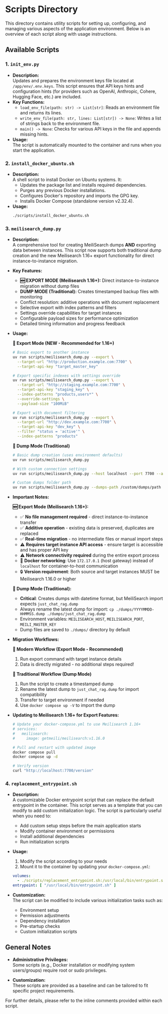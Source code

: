 # Scripts Directory

This directory contains utility scripts for setting up, configuring, and managing various aspects of the application environment. Below is an overview of each script along with usage instructions.

## Available Scripts

### 1. `init_env.py`
- **Description:**  
  Updates and prepares the environment keys file located at `/app/env/.env.keys`. This script ensures that API keys hints and configuration hints (for providers such as OpenAI, Anthropic, Cohere, Hugging Face, etc.) are included. 
- **Key Functions:**
  - `load_env_file(path: str) -> List[str]`: Reads an environment file and returns its lines.
  - `write_env_file(path: str, lines: List[str]) -> None`: Writes a list of strings back to the environment file.
  - `main() -> None`: Checks for various API keys in the file and appends missing hints.
- **Usage:**  
 The script is automatically mounted to the container and runs when you start the application. 

### 2. `install_docker_ubuntu.sh`
- **Description:**  
  A shell script to install Docker on Ubuntu systems. It:
  - Updates the package list and installs required dependencies.
  - Purges any previous Docker installations.
  - Configures Docker's repository and imports the GPG key.
  - Installs Docker Compose (standalone version v2.32.4).
- **Usage:**  
  ```bash
  ./scripts/install_docker_ubuntu.sh
  ```

### 3. `meilisearch_dump.py`
- **Description:**  
  A comprehensive tool for creating MeiliSearch dumps **AND** exporting data between instances. This script now supports both traditional dump creation and the new Meilisearch 1.16+ export functionality for direct instance-to-instance migration.

- **Key Features:**
  - **🆕 EXPORT MODE (Meilisearch 1.16+):** Direct instance-to-instance migration without dump files
  - **DUMP MODE (Traditional):** Creates timestamped backup files with monitoring
  - Conflict resolution: additive operations with document replacement
  - Selective export with index patterns and filters
  - Settings override capabilities for target instances
  - Configurable payload sizes for performance optimization
  - Detailed timing information and progress feedback

- **Usage:**  

  **🚀 Export Mode (NEW - Recommended for 1.16+)**
  ```bash
  # Basic export to another instance
  uv run scripts/meilisearch_dump.py --export \
    --target-url "http://production.example.com:7700" \
    --target-api-key "target_master_key"
  
  # Export specific indexes with settings override
  uv run scripts/meilisearch_dump.py --export \
    --target-url "http://staging.example.com:7700" \
    --target-api-key "staging_key" \
    --index-patterns "products,users*" \
    --override-settings \
    --payload-size "100MiB"
  
  # Export with document filtering
  uv run scripts/meilisearch_dump.py --export \
    --target-url "http://dev.example.com:7700" \
    --target-api-key "dev_key" \
    --filter "status = 'active'" \
    --index-patterns "products"
  ```

  **📁 Dump Mode (Traditional)**
  ```bash
  # Basic dump creation (uses environment defaults)
  uv run scripts/meilisearch_dump.py
  
  # With custom connection settings
  uv run scripts/meilisearch_dump.py --host localhost --port 7700 --api-key your_key
  
  # Custom dumps folder path
  uv run scripts/meilisearch_dump.py --dumps-path /custom/dumps/path
  ```

- **Important Notes:**

  **🆕 Export Mode (Meilisearch 1.16+):**
  - ✅ **No file management required** - direct instance-to-instance transfer
  - ✅ **Additive operation** - existing data is preserved, duplicates are replaced
  - ✅ **Real-time migration** - no intermediate files or manual import steps
  - ⚠️ **Requires target instance API access** - ensure target is accessible and has proper API key
  - ⚠️ **Network connectivity required** during the entire export process
  - 🐳 **Docker networking**: Use `172.17.0.1` (host gateway) instead of `localhost` for container-to-host communication
  - 🔒 **Version requirement**: Both source and target instances MUST be Meilisearch 1.16.0 or higher

  **📁 Dump Mode (Traditional):**
  - **Critical**: Creates dumps with datetime format, but MeiliSearch import expects `just_chat_rag.dump`
  - Always rename the latest dump for import: `cp ./dumps/YYYYMMDD-HHMMSS.dump ./dumps/just_chat_rag.dump`
  - Environment variables: `MEILISEARCH_HOST`, `MEILISEARCH_PORT`, `MEILI_MASTER_KEY`
  - Dump files are saved to `./dumps/` directory by default

- **Migration Workflows:**

  **🚀 Modern Workflow (Export Mode - Recommended)**
  1. Run export command with target instance details
  2. Data is directly migrated - no additional steps required!
  
  **📁 Traditional Workflow (Dump Mode)**
  1. Run the script to create a timestamped dump
  2. Rename the latest dump to `just_chat_rag.dump` for import compatibility
  3. Transfer to target environment if needed
  4. Use `docker compose up -V` to import the dump

- **Updating to Meilisearch 1.16+ for Export Features:**
  ```bash
  # Update your docker-compose.yml to use Meilisearch 1.16+
  # services:
  #   meilisearch:
  #     image: getmeili/meilisearch:v1.16.0
  
  # Pull and restart with updated image
  docker compose pull
  docker compose up -d
  
  # Verify version
  curl "http://localhost:7700/version"
  ```

### 4. `replacement_entrypoint.sh`
- **Description:**  
  A customizable Docker entrypoint script that can replace the default entrypoint in the container. This script serves as a template that you can modify to add custom initialization logic. The script is particularly useful when you need to:
  - Add custom setup steps before the main application starts
  - Modify container environment or permissions
  - Install additional dependencies
  - Run initialization scripts

- **Usage:**  
  1. Modify the script according to your needs
  2. Mount it to the container by updating your `docker-compose.yml`:
  ```yaml
  volumes:
    - ./scripts/replacement_entrypoint.sh:/usr/local/bin/entrypoint.sh
  entrypoint: [ "/usr/local/bin/entrypoint.sh" ]
  ```

- **Customization:**  
  The script can be modified to include various initialization tasks such as:
  - Environment setup
  - Permission adjustments
  - Dependency installation
  - Pre-startup checks
  - Custom initialization scripts

## General Notes


- **Administrative Privileges:**  
  Some scripts (e.g., Docker installation or modifying system users/groups) require root or sudo privileges.

- **Customization:**  
  These scripts are provided as a baseline and can be tailored to fit specific project requirements.

For further details, please refer to the inline comments provided within each script.
